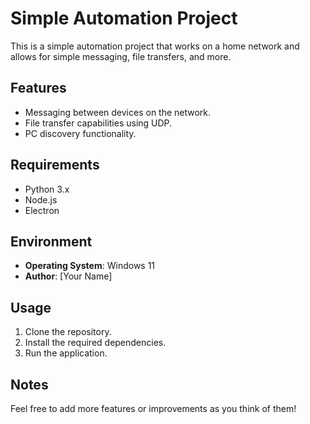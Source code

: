 # Simple Automation Project

This is a simple automation project that works on a home network and allows for simple messaging, file transfers, and more.

## Features
- Messaging between devices on the network.
- File transfer capabilities using UDP.
- PC discovery functionality.

## Requirements
- Python 3.x
- Node.js
- Electron

## Environment
- **Operating System**: Windows 11
- **Author**: [Your Name]

## Usage
1. Clone the repository.
2. Install the required dependencies.
3. Run the application.

## Notes
Feel free to add more features or improvements as you think of them!
